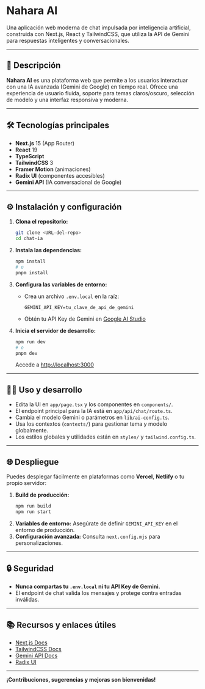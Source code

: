 # Nahara AI

Una aplicación web moderna de chat impulsada por inteligencia artificial, construida con Next.js, React y TailwindCSS, que utiliza la API de Gemini para respuestas inteligentes y conversacionales.

---

## 🚀 Descripción

**Nahara AI** es una plataforma web que permite a los usuarios interactuar con una IA avanzada (Gemini de Google) en tiempo real. Ofrece una experiencia de usuario fluida, soporte para temas claros/oscuro, selección de modelo y una interfaz responsiva y moderna.

---

## 🛠️ Tecnologías principales

- **Next.js** 15 (App Router)
- **React** 19
- **TypeScript**
- **TailwindCSS** 3
- **Framer Motion** (animaciones)
- **Radix UI** (componentes accesibles)
- **Gemini API** (IA conversacional de Google)

---


## ⚙️ Instalación y configuración

1. **Clona el repositorio:**
   ```bash
   git clone <URL-del-repo>
   cd chat-ia
   ```

2. **Instala las dependencias:**
   ```bash
   npm install
   # o
   pnpm install
   ```

3. **Configura las variables de entorno:**
   - Crea un archivo `.env.local` en la raíz:
     ```env
     GEMINI_API_KEY=tu_clave_de_api_de_gemini
     ```
   - Obtén tu API Key de Gemini en [Google AI Studio](https://aistudio.google.com/app/apikey)

4. **Inicia el servidor de desarrollo:**
   ```bash
   npm run dev
   # o
   pnpm dev
   ```
   Accede a [http://localhost:3000](http://localhost:3000)

---

## 🧑‍💻 Uso y desarrollo

- Edita la UI en `app/page.tsx` y los componentes en `components/`.
- El endpoint principal para la IA está en `app/api/chat/route.ts`.
- Cambia el modelo Gemini o parámetros en `lib/ai-config.ts`.
- Usa los contextos (`contexts/`) para gestionar tema y modelo globalmente.
- Los estilos globales y utilidades están en `styles/` y `tailwind.config.ts`.

---

## 🌐 Despliegue

Puedes desplegar fácilmente en plataformas como **Vercel**, **Netlify** o tu propio servidor:

1. **Build de producción:**
   ```bash
   npm run build
   npm run start
   ```
2. **Variables de entorno:** Asegúrate de definir `GEMINI_API_KEY` en el entorno de producción.
3. **Configuración avanzada:** Consulta `next.config.mjs` para personalizaciones.

---

## 🔒 Seguridad

- **Nunca compartas tu `.env.local` ni tu API Key de Gemini.**
- El endpoint de chat valida los mensajes y protege contra entradas inválidas.

---

## 📚 Recursos y enlaces útiles

- [Next.js Docs](https://nextjs.org/docs)
- [TailwindCSS Docs](https://tailwindcss.com/docs)
- [Gemini API Docs](https://ai.google.dev/docs)
- [Radix UI](https://www.radix-ui.com/)

---



**¡Contribuciones, sugerencias y mejoras son bienvenidas!**
